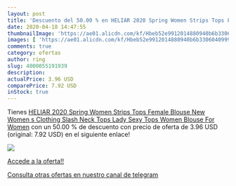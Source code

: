 ```yaml
---
layout: post
title: 'Descuento del 50.00 % en HELIAR 2020 Spring Women Strips Tops Fem'
date: 2020-04-18 14:47:55
thumbnailImage: 'https://ae01.alicdn.com/kf/Hbeb52e9912014880940b6b3306040999X/HELIAR-2020-Spring-Women-Strips-Tops-Female-Blouse-New-Women-s-Clothing-Slash-Neck-Tops-Lady.jpg_350x350._SL200_.jpg'
images: [ 'https://ae01.alicdn.com/kf/Hbeb52e9912014880940b6b3306040999X/HELIAR-2020-Spring-Women-Strips-Tops-Female-Blouse-New-Women-s-Clothing-Slash-Neck-Tops-Lady.jpg_350x350._SL200_.jpg' ]
comments: true
category: ofertas
author: ring
slug: 4000055191939
description:
actualPrice: 3.96 USD
comparePrice: 7.92 USD
inStock: true
---
```


Tienes [HELIAR 2020 Spring Women Strips Tops Female Blouse New Women s Clothing Slash Neck Tops Lady Sexy Tops Women Blouse For Women](https://www.amazon.com/dp/4000055191939/?tag=redken08-20) con un 50.00 % de descuento con precio de oferta de 3.96 USD (original: 7.92 USD) en el siguiente enlace!

[![](https://ae01.alicdn.com/kf/Hbeb52e9912014880940b6b3306040999X/HELIAR-2020-Spring-Women-Strips-Tops-Female-Blouse-New-Women-s-Clothing-Slash-Neck-Tops-Lady.jpg_350x350._SL200_.jpg)](https://www.amazon.com/dp/4000055191939/?tag=redken08-20)

[Accede a la oferta!!](https://www.amazon.com/dp/4000055191939/?tag=redken08-20)

[Consulta otras ofertas en nuestro canal de telegram](https://t.me/s/ofertas25)
